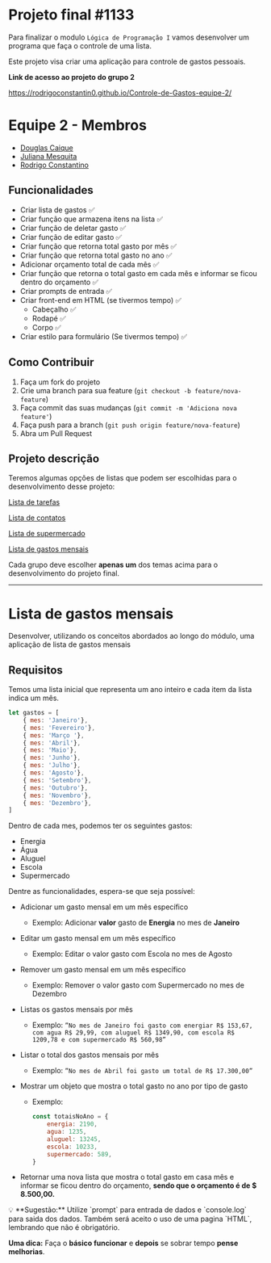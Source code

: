 # Projeto final #1133
Para finalizar o modulo `Lógica de Programação I` vamos desenvolver um programa que faça o controle de uma lista.

Este projeto visa criar uma aplicação para controle de gastos pessoais.

**Link de acesso ao projeto do grupo 2**

https://rodrigoconstantin0.github.io/Controle-de-Gastos-equipe-2/ 

# Equipe 2 - Membros
 - <a href="https://github.com/douglascaique" target="_blank">Douglas Caique</a>
 - <a href="https://github.com/JulianaMariaSousaMesquita" target="_blank">Juliana Mesquita</a>
 - <a href="https://github.com/RodrigoConstantin0" target="_blank">Rodrigo Constantino</a>

## Funcionalidades
- Criar lista de gastos ✅
- Criar função que armazena itens na lista ✅
- Criar função de deletar gasto ✅
- Criar função de editar gasto ✅
- Criar função que retorna total gasto por mês ✅
- Criar função que retorna total gasto no ano ✅
- Adicionar orçamento total de cada mês ✅
- Criar função que retorna o total gasto em cada mês e informar se ficou dentro do orçamento ✅
- Criar prompts de entrada ✅
- Criar front-end em HTML (se tivermos tempo) ✅
	- Cabeçalho ✅
	- Rodapé ✅
	- Corpo ✅
- Criar estilo para formulário (Se tivermos tempo) ✅

## Como Contribuir
1. Faça um fork do projeto
2. Crie uma branch para sua feature (`git checkout -b feature/nova-feature`)
3. Faça commit das suas mudanças (`git commit -m 'Adiciona nova feature'`)
4. Faça push para a branch (`git push origin feature/nova-feature`)
5. Abra um Pull Request

## Projeto descrição
Teremos algumas opções de listas que podem ser escolhidas para o desenvolvimento desse projeto:

[Lista de tarefas ](https://www.notion.so/Lista-de-tarefas-d3ae499d2613419594271eb252b0c294?pvs=21)

[Lista de contatos](https://www.notion.so/Lista-de-contatos-c899d7477fec4d39a9f0b2a1e2cde7a4?pvs=21)

[Lista de supermercado](https://www.notion.so/Lista-de-supermercado-5fe702005d7443bbbb31b3720c79c336?pvs=21)

[Lista de gastos mensais](https://www.notion.so/Lista-de-gastos-mensais-21ce10dbdee74ac6b640afa38fa2ecff?pvs=21)  

Cada grupo deve escolher **apenas um** dos temas acima para o desenvolvimento do projeto final.


------------------------------------------------------------------------------------------------------------------------

# Lista de gastos mensais

Desenvolver, utilizando os conceitos abordados ao longo do módulo, uma aplicação de lista de gastos mensais

## Requisitos

Temos uma lista inicial que representa um ano inteiro e cada item da lista indica um mês.

```jsx
let gastos = [
	{ mes: 'Janeiro'},
	{ mes: 'Fevereiro'},
	{ mes: 'Março '},
	{ mes: 'Abril'},
	{ mes: 'Maio'},
	{ mes: 'Junho'},
	{ mes: 'Julho'},
	{ mes: 'Agosto'},
	{ mes: 'Setembro'},
	{ mes: 'Outubro'},
	{ mes: 'Novembro'},
	{ mes: 'Dezembro'},
]
```

Dentro de cada mes, podemos ter os seguintes gastos:

- Energia
- Água
- Aluguel
- Escola
- Supermercado

Dentre as funcionalidades, espera-se que seja possível:

- Adicionar um gasto mensal em um mês específico
    - Exemplo: Adicionar **valor** gasto de **Energia** no mes de **Janeiro**

- Editar um gasto mensal em um mês específico
    - Exemplo: Editar o valor gasto com Escola no mes de Agosto

- Remover um gasto mensal em um mês específico
    - Exemplo: Remover o valor gasto com Supermercado no mes de Dezembro

- Listas os gastos mensais por mês
    - Exemplo: `”No mes de Janeiro foi gasto com energiar R$ 153,67, com agua R$ 29,99, com aluguel R$ 1349,90, com escola R$ 1209,78 e com supermercado R$ 560,98”`

- Listar o total dos gastos mensais por mês
    - Exemplo: `”No mes de Abril foi gasto um total de R$ 17.300,00”`

- Mostrar um objeto que mostra o total gasto no ano por tipo de gasto
    - Exemplo:
        
        ```jsx
        const totaisNoAno = {
        	energia: 2190,
        	agua: 1235,
        	aluguel: 13245,
        	escola: 10233,
        	supermercado: 589,
        }
        ```
        

- Retornar uma nova lista que mostra o total gasto em casa mês e informar se ficou dentro do orçamento, **sendo que o orçamento é de $ 8.500,00.**

<aside>
💡 **Sugestão:** Utilize `prompt` para entrada de dados e `console.log` para saida dos dados. Também será aceito o uso de uma pagina `HTML`,  lembrando que não é obrigatório. 

**Uma dica:** Faça o **básico funcionar** e **depois** se sobrar tempo **pense melhorias**.

</aside>

